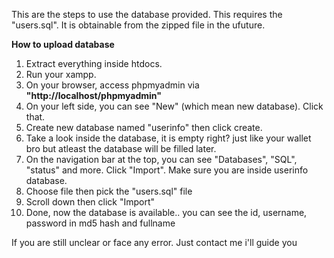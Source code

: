 This are the steps to use the database provided. This requires the "users.sql". It is obtainable from the zipped file in the ufuture.
    
**How to upload database**
1. Extract everything inside htdocs.
2. Run your xampp.
3. On your browser, access phpmyadmin via **"http://localhost/phpmyadmin"**
4. On your left side, you can see "New" (which mean new database). Click that.
5. Create new database named "userinfo" then click create.
6. Take a look inside the database, it is empty right? just like your wallet bro but atleast the database will be filled later.
7. On the navigation bar at the top, you can see "Databases", "SQL", "status" and more. Click "Import". Make sure you are inside userinfo database.
8. Choose file then pick the "users.sql" file
9. Scroll down then click "Import"
10. Done, now the database is available.. you can see the id, username, password in md5 hash and fullname

  
If you are still unclear or face any error. Just contact me i'll guide you
